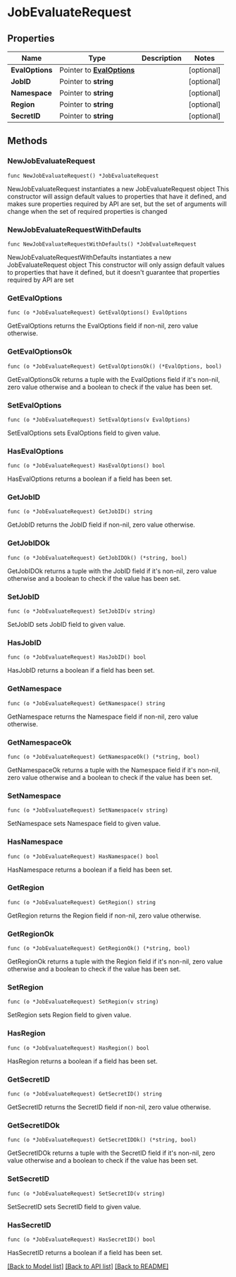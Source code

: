 # JobEvaluateRequest

## Properties

Name | Type | Description | Notes
------------ | ------------- | ------------- | -------------
**EvalOptions** | Pointer to [**EvalOptions**](EvalOptions.md) |  | [optional] 
**JobID** | Pointer to **string** |  | [optional] 
**Namespace** | Pointer to **string** |  | [optional] 
**Region** | Pointer to **string** |  | [optional] 
**SecretID** | Pointer to **string** |  | [optional] 

## Methods

### NewJobEvaluateRequest

`func NewJobEvaluateRequest() *JobEvaluateRequest`

NewJobEvaluateRequest instantiates a new JobEvaluateRequest object
This constructor will assign default values to properties that have it defined,
and makes sure properties required by API are set, but the set of arguments
will change when the set of required properties is changed

### NewJobEvaluateRequestWithDefaults

`func NewJobEvaluateRequestWithDefaults() *JobEvaluateRequest`

NewJobEvaluateRequestWithDefaults instantiates a new JobEvaluateRequest object
This constructor will only assign default values to properties that have it defined,
but it doesn't guarantee that properties required by API are set

### GetEvalOptions

`func (o *JobEvaluateRequest) GetEvalOptions() EvalOptions`

GetEvalOptions returns the EvalOptions field if non-nil, zero value otherwise.

### GetEvalOptionsOk

`func (o *JobEvaluateRequest) GetEvalOptionsOk() (*EvalOptions, bool)`

GetEvalOptionsOk returns a tuple with the EvalOptions field if it's non-nil, zero value otherwise
and a boolean to check if the value has been set.

### SetEvalOptions

`func (o *JobEvaluateRequest) SetEvalOptions(v EvalOptions)`

SetEvalOptions sets EvalOptions field to given value.

### HasEvalOptions

`func (o *JobEvaluateRequest) HasEvalOptions() bool`

HasEvalOptions returns a boolean if a field has been set.

### GetJobID

`func (o *JobEvaluateRequest) GetJobID() string`

GetJobID returns the JobID field if non-nil, zero value otherwise.

### GetJobIDOk

`func (o *JobEvaluateRequest) GetJobIDOk() (*string, bool)`

GetJobIDOk returns a tuple with the JobID field if it's non-nil, zero value otherwise
and a boolean to check if the value has been set.

### SetJobID

`func (o *JobEvaluateRequest) SetJobID(v string)`

SetJobID sets JobID field to given value.

### HasJobID

`func (o *JobEvaluateRequest) HasJobID() bool`

HasJobID returns a boolean if a field has been set.

### GetNamespace

`func (o *JobEvaluateRequest) GetNamespace() string`

GetNamespace returns the Namespace field if non-nil, zero value otherwise.

### GetNamespaceOk

`func (o *JobEvaluateRequest) GetNamespaceOk() (*string, bool)`

GetNamespaceOk returns a tuple with the Namespace field if it's non-nil, zero value otherwise
and a boolean to check if the value has been set.

### SetNamespace

`func (o *JobEvaluateRequest) SetNamespace(v string)`

SetNamespace sets Namespace field to given value.

### HasNamespace

`func (o *JobEvaluateRequest) HasNamespace() bool`

HasNamespace returns a boolean if a field has been set.

### GetRegion

`func (o *JobEvaluateRequest) GetRegion() string`

GetRegion returns the Region field if non-nil, zero value otherwise.

### GetRegionOk

`func (o *JobEvaluateRequest) GetRegionOk() (*string, bool)`

GetRegionOk returns a tuple with the Region field if it's non-nil, zero value otherwise
and a boolean to check if the value has been set.

### SetRegion

`func (o *JobEvaluateRequest) SetRegion(v string)`

SetRegion sets Region field to given value.

### HasRegion

`func (o *JobEvaluateRequest) HasRegion() bool`

HasRegion returns a boolean if a field has been set.

### GetSecretID

`func (o *JobEvaluateRequest) GetSecretID() string`

GetSecretID returns the SecretID field if non-nil, zero value otherwise.

### GetSecretIDOk

`func (o *JobEvaluateRequest) GetSecretIDOk() (*string, bool)`

GetSecretIDOk returns a tuple with the SecretID field if it's non-nil, zero value otherwise
and a boolean to check if the value has been set.

### SetSecretID

`func (o *JobEvaluateRequest) SetSecretID(v string)`

SetSecretID sets SecretID field to given value.

### HasSecretID

`func (o *JobEvaluateRequest) HasSecretID() bool`

HasSecretID returns a boolean if a field has been set.


[[Back to Model list]](../README.md#documentation-for-models) [[Back to API list]](../README.md#documentation-for-api-endpoints) [[Back to README]](../README.md)


